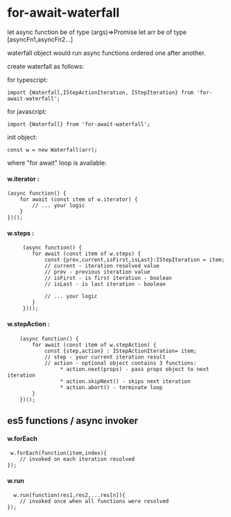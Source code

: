 # for-await-waterfall

let async function be of type (args)=>Promise
let arr be of type [asyncFn1,asyncFn2...]

waterfall object would run async functions ordered one after another.

create waterfall as follows:

for typescript:
````
import {Waterfall,IStepActionIteration, IStepIteration} from 'for-await-waterfall';
````
for javascript:
````
import {Waterfall} from 'for-await-waterfall'; 
````
init object:
````
const w = new Waterfall(arr);
````
where "for await" loop is available:

#### w.iterator :
    
    (async function() {
        for await (const item of w.iterator) {
            // ... your logic
        }
    })();

#### w.steps : 
````
     (async function() {
        for await (const item of w.steps) {
            const {prev,current,isFirst,isLast}:IStepIteration = item;
            // current - iteration resolved value
            // prev - previous iteration value
            // isFirst - is first iteration - boolean
            // isLast - is last iteration - boolean
     
            // ... your logic
        }
     })();
````

#### w.stepAction :
````
    (async function() {
        for await (const item of w.stepAction) {
            const {step,action} : IStepActionIteration= item;
            // step - your current iteration result
            // action - optional object contains 3 functions:
                 * action.next(props) - pass props object to next iteration
                 * action.skipNext() - skips next iteration
                 * action.abort() - terminate loop
        }
    })();
 ````   
   
    
## es5 functions / async invoker

#### w.forEach
````
 w.forEach(function(item,index){
    // invoked on each iteration resolved
});
````
#### w.run
````
  w.run(function(res1,res2,...res[n]){
    // invoked once when all functions were resolved
});    